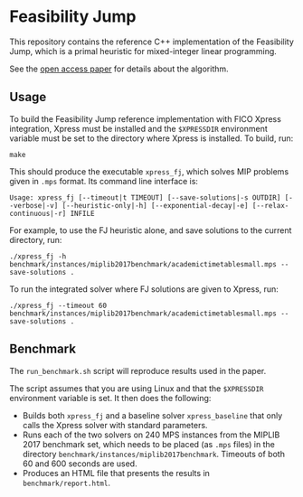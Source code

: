 # Feasibility Jump

This repository contains the reference C++ implementation of the Feasibility
Jump, which is a primal heuristic for mixed-integer linear programming.

See the [open access paper](https://link.springer.com/article/10.1007/s12532-023-00234-8) for details about
the algorithm.

## Usage

To build the Feasibility Jump reference implementation with FICO Xpress
integration, Xpress must be installed and the `$XPRESSDIR` environment variable
must be set to the directory where Xpress is installed.  To build, run:

```
make
```

This should produce the executable `xpress_fj`, which solves MIP problems given
in `.mps` format. Its command line interface is:

```
Usage: xpress_fj [--timeout|t TIMEOUT] [--save-solutions|-s OUTDIR] [--verbose|-v] [--heuristic-only|-h] [--exponential-decay|-e] [--relax-continuous|-r] INFILE
```
 
For example, to use the FJ heuristic alone, and save solutions to the current
directory, run:

```
./xpress_fj -h benchmark/instances/miplib2017benchmark/academictimetablesmall.mps --save-solutions .
```

To run the integrated solver where FJ solutions are given to Xpress, run:

```
./xpress_fj --timeout 60 benchmark/instances/miplib2017benchmark/academictimetablesmall.mps --save-solutions .
```

## Benchmark

The `run_benchmark.sh` script will reproduce results used in the paper.

The script assumes that you are using Linux and that the `$XPRESSDIR`
environment variable is set. It then does the following:

 * Builds both `xpress_fj` and a baseline solver `xpress_baseline` that only
   calls the Xpress solver with standard parameters.
 * Runs each of the two solvers on 240 MPS instances from the MIPLIB 2017
   benchmark set, which needs to be placed (as `.mps` files) in the directory
   `benchmark/instances/miplib2017benchmark`. Timeouts of both 60 and 600 seconds
   are used.
 * Produces an HTML file that presents the results in `benchmark/report.html`.


